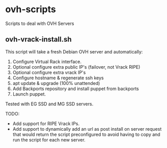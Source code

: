ovh-scripts
===========

Scripts to deal with OVH Servers


ovh-vrack-install.sh
--------------------

This script will take a fresh Debian OVH server and automatically:
1. Configure Virtual Rack interface.
2. Optional configure extra public IP's (failover, not Vrack RIPE)
3. Optional configure extra vrack IP's
4. Configure hostname & regenerate ssh keys
5. apt update & upgrade (100% unattended)
6. Add Backports repository and install puppet from backports
7. Launch puppet.

Tested with EG SSD and MG SSD servers.

TODO: 
+ Add support for RIPE Vrack IPs.
+ Add support to dynamically add an url as post install on server request that would return the script preconfigured to avoid having to copy and run the script for each new server.



